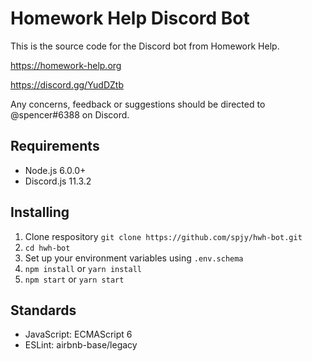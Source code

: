 # Homework Help Discord Bot
This is the source code for the Discord bot from Homework Help.

https://homework-help.org

https://discord.gg/YudDZtb

Any concerns, feedback or suggestions should be directed to @spencer#6388 on Discord.

## Requirements
- Node.js 6.0.0+
- Discord.js 11.3.2

## Installing
1. Clone respository `git clone https://github.com/spjy/hwh-bot.git`
2. `cd hwh-bot`
3. Set up your environment variables using `.env.schema`
4. `npm install` or `yarn install`
5. `npm start` or `yarn start`

## Standards
- JavaScript: ECMAScript 6
- ESLint: airbnb-base/legacy
